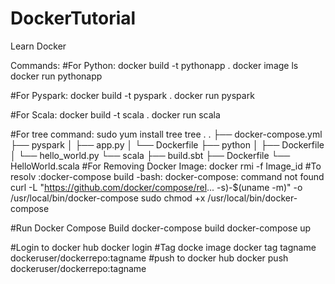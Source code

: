 # DockerTutorial
Learn Docker

Commands:
#For Python:
docker build -t pythonapp .
docker image ls
docker run pythonapp

#For Pyspark:
docker build -t pyspark .
docker run pyspark

#For Scala:
docker build -t scala .
docker run scala

#For tree command:
sudo yum install tree
tree .
.
├── docker-compose.yml
├── pyspark
│   ├── app.py
│   └── Dockerfile
├── python
│   ├── Dockerfile
│   └── hello_world.py
└── scala
    ├── build.sbt
    ├── Dockerfile
    └── HelloWorld.scala
#For Removing Docker Image:
docker rmi -f Image_id
#To resolv :docker-compose build -bash: docker-compose: command not found
curl -L "https://github.com/docker/compose/rel... -s)-$(uname -m)" -o /usr/local/bin/docker-compose
sudo chmod +x /usr/local/bin/docker-compose

#Run Docker Compose Build
docker-compose build
docker-compose up

#Login to docker hub
docker login
#Tag docke image
docker tag tagname dockeruser/dockerrepo:tagname
#push to docker hub
docker push dockeruser/dockerrepo:tagname
